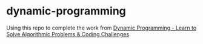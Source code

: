 # dynamic-programming

Using this repo to complete the work from [Dynamic Programming - Learn to Solve Algorithmic Problems & Coding Challenges](https://www.youtube.com/watch?v=oBt53YbR9Kk).
